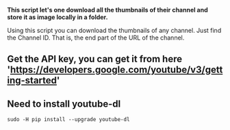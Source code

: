 **This script let's one download all the thumbnails of their channel and store it as image locally in a folder.**

  Using this script you can download the thumbnails of any channel. Just find the Channel ID. That is, the end part of the URL of the channel. 

## Get the API key, you can get it from here 'https://developers.google.com/youtube/v3/getting-started'

## Need to install youtube-dl 
``` sudo -H pip install --upgrade youtube-dl ```